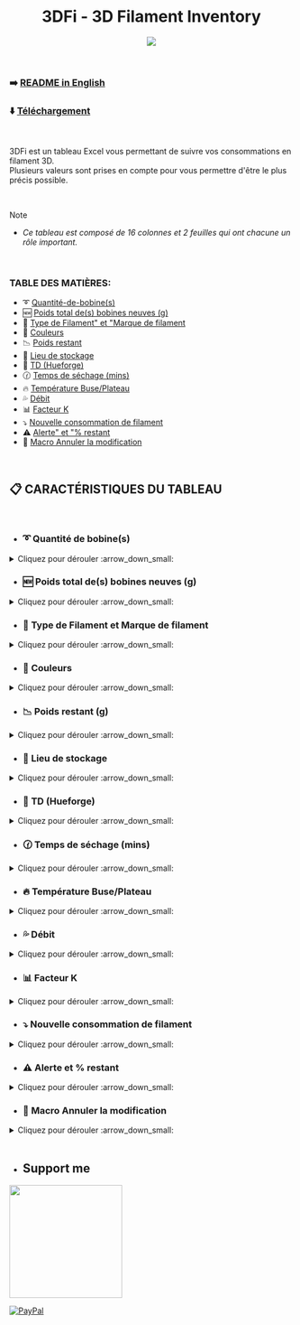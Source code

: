 <h1 align="center">3DFi - 3D Filament Inventory</h1>

<p align="center">  
  <img src="https://github.com/user-attachments/assets/141355e5-7a55-435e-9cd0-d3706a72bd73"/>  
</p>

<br />

### :arrow_right: [README in English](https://github.com/KORSiRO/3DFi_3D-Filament-Inventory/blob/main/README.md)

### ⬇️ [Téléchargement](https://github.com/KORSiRO/3DFi_3D-Filament-Inventory/releases)

<br />

3DFi est un tableau Excel vous permettant de suivre vos consommations en filament 3D.  
Plusieurs valeurs sont prises en compte pour vous permettre d'être le plus précis possible. 

<br />

> [!NOTE]
>* *Ce tableau est composé de 16 colonnes et 2 feuilles qui ont chacune un rôle important.*

<br />

### TABLE DES MATIÈRES:
- :curly_loop: [Quantité-de-bobine(s)](https://github.com/KORSiRO/3DFi_3D-Filament-Inventory/blob/main/README.md#curly_loop-quantit%C3%A9-de-bobines-)
- :new: [Poids total de(s) bobines neuves (g)](https://github.com/KORSiRO/3DFi_3D-Filament-Inventory/edit/main/README.md#new-poids-total-des-bobines-neuves-g-)
- :memo: [Type de Filament" et "Marque de filament](https://github.com/KORSiRO/3DFi_3D-Filament-Inventory/edit/main/README.md#memo-type-de-filament-et-marque-de-filament-)
- :art: [Couleurs](https://github.com/KORSiRO/3DFi_3D-Filament-Inventory/edit/main/README.md#art-couleurs-)
- :chart_with_downwards_trend: [Poids restant](https://github.com/KORSiRO/3DFi_3D-Filament-Inventory/edit/main/README.md#chart_with_downwards_trend-poids-restant-)
- :file_folder: [Lieu de stockage](https://github.com/KORSiRO/3DFi_3D-Filament-Inventory/edit/main/README.md#file_folder-lieu-de-stockage-)
- :flower_playing_cards: [TD (Hueforge)](https://github.com/KORSiRO/3DFi_3D-Filament-Inventory/edit/main/README.md#flower_playing_cards-td-hueforge-)
- :clock130: [Temps de séchage (mins)](https://github.com/KORSiRO/3DFi_3D-Filament-Inventory/edit/main/README.md#flower_playing_cards-td-hueforge-)
- :fire: [Température Buse/Plateau](https://github.com/KORSiRO/3DFi_3D-Filament-Inventory/blob/main/README_FR.md#fire-temp%C3%A9rature-buseplateau)
-  :sweat_drops: [Débit](https://github.com/KORSiRO/3DFi_3D-Filament-Inventory/blob/main/README_FR.md#sweat_drops-d%C3%A9bit)
-  :bar_chart: [Facteur K](https://github.com/KORSiRO/3DFi_3D-Filament-Inventory/blob/main/README_FR.md#bar_chart-facteur-k)
-  :arrow_heading_down: [Nouvelle consommation de filament](https://github.com/KORSiRO/3DFi_3D-Filament-Inventory/blob/main/README.md#arrow_heading_down-nouvelle-consommation-de-filament)
- :warning: [Alerte" et "% restant](https://github.com/KORSiRO/3DFi_3D-Filament-Inventory/edit/main/README.md#warning-alerte-et--restant-)
- :black_square_button: [Macro Annuler la modification](https://github.com/KORSiRO/3DFi_3D-Filament-Inventory#black_square_button-macro-annuler-la-modification-)

<br />

## :clipboard: CARACTÉRISTIQUES DU TABLEAU

<br />

- ### :curly_loop: Quantité de bobine(s)
<details>

<summary>Cliquez pour dérouler :arrow_down_small:</summary><br>

   Présente pour renseigner le nombre de bobines identiques pour une même ligne.

<br />

</details>


- ### :new: Poids total de(s) bobines neuves (g)
<details>

<summary>Cliquez pour dérouler :arrow_down_small:</summary><br>

Présente pour renseigner le poids total en grammes du ou des bobines identiques pour une même ligne.  
  

   
   > Ex : si vous avez dans votre inventaire 3 bobines de filament noir de marque Bambu Lab de 1kg chacune, renseignez "3000g"

<br />

</details>

 

- ### :memo: Type de Filament et Marque de filament
<details>

<summary>Cliquez pour dérouler :arrow_down_small:</summary><br>

<p align="center">  
<img src="https://github.com/user-attachments/assets/399afa3a-1b1d-4af3-8b2e-de2667a24441"/>
</p>  

Ces 2 colonnes contiennent 2 listes : **`"Type de Filament"`** et **`"Marque de Filament"`**  
Les sources de ces listes sont disponibles dans la feuille **`"Matériaux"`**  
Elles contiennent déjà plus de **`150 données préenregistrées`**.

<br />

<p align="center">  
<img src="https://github.com/user-attachments/assets/adbec5de-0775-45d9-8917-beb034a8c579"/>
</p>  

Ces listes peuvent être modifiées afin d'y ajouter un(e) ou plusieurs types/marques de filament.  
Il suffit d'ajouter dans la colonne correspondante ce que vous souhaitez afin de pouvoir ensuite le retrouver dans la liste de la colonne correspondante sur la feuille **`"Inventaire"`**.  

<br />

</details>

- ### :art: Couleurs
<details>

<summary>Cliquez pour dérouler :arrow_down_small:</summary><br>

  Vous l'aurez compris, cette colonne-ci assure la prise en charge de la couleur du filament.  

<br />

</details>

- ### :chart_with_downwards_trend: Poids restant (g)
<details>

<summary>Cliquez pour dérouler :arrow_down_small:</summary><br>

Cette colonne permet d'obtenir le poids restant d'une bobine avec la prise en compte de 2 valeurs :  
- Le **`"Poids total de(s) bobines neuves (g)"`** 
- La **`"Nouvelle consommation de filament en (g)"`** 



  > Ex : Si vous renseignez sur la première ligne 1 bobine de 1000g (neuve) et que vous souhaitez déduire la quantité de filament utilisée par une impression en cours dans la colonne "Nouvelle consommation de filament en (g)",
  > une soustraction automatique est effectuée dans la colonne "Poids restant" pour vous donner un résultat le plus précis possible de la quantité restante.

<br />

</details>

- ### :file_folder: Lieu de stockage
<details>

<summary>Cliquez pour dérouler :arrow_down_small:</summary><br>

Facilite la recherche de vos bobines si elles sont entreposées à différents endroits de votre atelier, bureau ou pièce dédiée.  

<br />

</details>

- ### :flower_playing_cards: TD (Hueforge)
<details>

<summary>Cliquez pour dérouler :arrow_down_small:</summary><br>

La TD ou Transmission Distance de HueForge est un nombre indiquant la quantité de lumière que le filament laisse passer.  
Utile si vous imprimez souvent des Hueforge d'avoir cette valeur rapidement sous les yeux en fonction du filament utilisé.

<br />

</details>

- ### :clock130: Temps de séchage (mins)
<details>

<summary>Cliquez pour dérouler :arrow_down_small:</summary><br>

Comme pour "TD (Hueforge) c'est une valeur qu'il est intéressant d'avoir sous les yeux rapidement quand vous en avez besoin.

<br />

</details>

- ### :fire: Température Buse/Plateau 
<details>

<summary>Cliquez pour dérouler :arrow_down_small:</summary><br>

Ai-je réellement besoin de vous expliquez l'utilité de cette cellule ? :stuck_out_tongue_winking_eye:

<br />

</details>  

- ### :sweat_drops: Débit
<details>

<summary>Cliquez pour dérouler :arrow_down_small:</summary><br>

Le **`Débit`** ou **`Flow`** correspond au volume de filament qui traverse l'extrudeur.<br>

<br />

</details>  

- ### :bar_chart: Facteur K
<details>

<summary>Cliquez pour dérouler :arrow_down_small:</summary><br>

Pour rappel, le Facteur K est une valeur qui sert à déterminer la vitesse maximale de l’impression tout en limitant les vibrations mécanique.<br>
En d'autres termes, le Facteur K permet d’ajuster l’accélération dans le mouvement des axes pour garantir un bon équilibre entre rapidité et qualité

<br />

</details>  

- ### :arrow_heading_down: Nouvelle consommation de filament 
<details>

<summary>Cliquez pour dérouler :arrow_down_small:</summary><br>

Évoqué rapidement dans la partie précédente, la colonne **`"Nouvelle consommation de filament en (g)"`** permet de soustraire automatiquement une consommation de filament d'une impression en cours au poids restant d'une ou plusieurs bobines.<br>
Le dernier poids qui apparaît dans la colonne **`"Poids restant"`** est en mémoire.<br>
Si vous renseignez une **`Nouvelle consommation de filament`** la soustraction continue donc à partir du dernier poids en mémoire.

<br />

> Ex : Si vous renseignez un poids restant de par exemple 800g et qu'une impression prévoit d'utiliser 200g de filament,<br>
> en saisissant la valeur de 200g dans la colonne **`"Nouvelle consommation de filament en (g)"`** le poids restant est automatiquement ajusté (800-200 = 600g restant).<br>*
> Toujours pour vous permettre d'avoir un suivi précis de votre utilisation.

<br />

</details>

- ### :warning: Alerte et % restant
<details>

<summary>Cliquez pour dérouler :arrow_down_small:</summary><br>

Ces deux colonnes sont un peu différentes des autres.  
Elles vous indique par un texte et une couleur vive que votre filament est bientôt épuisé.  
Aucun besoin de saisir manuellement une valeur, tout est automatisé.  

<p align="center">  
<img src="https://github.com/user-attachments/assets/1b905135-9b02-408d-80f2-acd02d426dd2"/>
</p>

<br />

> Ex : Si vous renseignez un poids total de bobines neuves pour 1 bobine de 1000g et qu'une impression en cours consomme 200g de filament, alors vous renseignez cette valeur (200g) dans la colonne "Nouvelle consommation de filament en (g)".<br>
> De ce fait, le poids restant sera donc de 800g et sera automatiquement renseigné dans la colonne "Poids restant".<br>
> En parallèle, la cellule "% restant" vous donne donc cette information en comparant la colonne "Poids total de(s) bobines neuves (g)" avec la colonne "Poids restant".<br>
> Quand le poids restant en grammes atteint 30% de la valeur en grammes initiale de la bobine neuve, la ligne complète change de couleur et le texte "⚠️Filament bientôt épuisé" apparait dans la colonne "Alerte".<br>
> Vous donnant ainsi l'information de penser à remplacer sous peu votre bobine.

<br />

</details>

- ### :black_square_button: Macro Annuler la modification 
<details>

<summary>Cliquez pour dérouler :arrow_down_small:</summary><br>

Grâce à cette macro (bouton) vous pouvez annuler la dernière modification apportée à la colonne **`Poids restant`** par rapport à une valeur entrée dans la colonne **`Nouvelle consommation de filament`**<br>
Cette macro fonctionne à chaque appuie et annule la modification précédente.  

<p align="center">  
<img src="https://github.com/user-attachments/assets/ddbad7d7-3324-48e3-a90c-1d06ba1b6f30"/>
</p>

<br />

> Ex : Si vous renseignez un poids restant de 800g et une nouvelle consommation de filament de 200g alors que vous vouliez renseigner 150g,
> ce bouton (macro) vous permet comme son nom l'indique, d'annuler la dernière modification apportée à la colonne Poids restant par rapport à la valeur renseignée dans Nouvelle consommation de filament.<br>

<br />

</details>

<br />

- ## Support me  
<a href="https://ko-fi.com/korsiro"><img src="https://ko-fi.com/img/githubbutton_sm.svg" width="200"></a>

[![PayPal](https://img.shields.io/badge/PayPal-00457C?style=for-the-badge&logo=paypal&logoColor=white)](https://paypal.me/korsiro)
